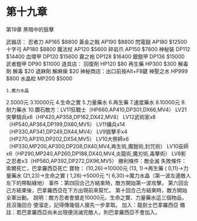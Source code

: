 # 第十九章

第19章  黑暗中的狙擊

武器店：
  忍者刀    AP165  $8800
  黃金之戟  AP190  $8800
  閃電鎚    AP180  $12500
  十字弓    AP180  $8800
  魔法杖    AP120  $5600
  碎岩爪    AP150  $7800
  神秘裝    DP112  $14400
  血環甲    DP120  $15600
  霧之袍    DP128  $16400
  銀鎧甲    DP136  $15000
  武者鎧甲  DP90   $11000
道具店：
  回復劑    HP120  $80
  再生藥    HP300  $300
  解毒劑    解毒   $20
  退麻劑    解麻痺 $20
神秘商店：出口前按Alt+F8鍵
  神聖之水  HP999  $800
  水晶粒    MP200  $5000

    1.魔力水晶
2.5000元
3.10000元
4.生命之實
5.力量藥水
6.再生藥
7.速度藥水
8.10000元
9.耐力藥水
10.鑽石敵方：LV11狂戰士（HP660,AP410,DP301,DX66,MV4）
      LV21突擊騎兵x6（HP420,AP358,DP162,DX42,MV8）
      LV12武術家x8（HP540,AP364,DP199,DX60,MV5）
      LV11傭兵x14（HP330,AP341,DP249,DX44,MV4）
      LV9狙擊手x4（HP270,AP310,DP202,DX54,MV5）
      LV10大祭師x6（HP330,MP200,AP300,DP208,DX40,MV4,再生術,魔鎧術,封咒術）
      LV10巫師x6（HP290,MP240,AP260,DP188,DX40,MV4,炎龍術,魔刃術,毒擊術）
      LV8影之忍者x3（HP560,AP392,DP272,DX96,MV5）
勝利條件：敵全滅
失敗條件：索爾死亡，巴拿羅西亞死亡
寶物： (10,26)→10000元
       (13, 1)→再生藥
       ( 0,11)→力量藥水
       (21,23)→生命之實
       ( 1,28)→5000元
      *( 6,30)→魔力水晶（第一波左邊敵人左下的帶點綠地）
事件：第四回合己方結束時，敵方開始第一波攻擊。
      第六回合己方結束後，巴拿羅西亞在下方出現前來幫忙。
      第十回合己方結束時，敵方開始全軍出動。
說明：敵方忍者會搶走10000元、生命之實、力量藥水這三個物品，且沒幾回合
      便溜走，記得傳幾個人搶先一步拿取。
加入：龍劍士巴拿羅西亞
備註：若巴拿羅西亞尚未出現便消滅完敵人，則巴拿羅西亞不會加入。
